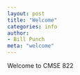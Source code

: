 ```yaml
---
layout: post
title: "Welcome"
categories: info
author:
- Bill Punch
meta: "welcome"
---
```


Welcome to CMSE 822
